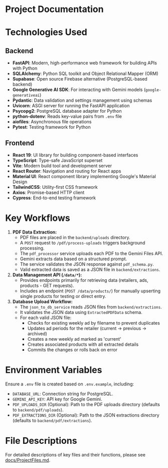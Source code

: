 # Project Documentation

# Technologies Used

## Backend

- **FastAPI**: Modern, high-performance web framework for building APIs with Python
- **SQLAlchemy**: Python SQL toolkit and Object Relational Mapper (ORM)
- **Supabase**: Open source Firebase alternative (PostgreSQL-based backend)
- **Google Generative AI SDK**: For interacting with Gemini models (`google-generativeai`)
- **Pydantic**: Data validation and settings management using schemas
- **Uvicorn**: ASGI server for running the FastAPI application
- **Psycopg2**: PostgreSQL database adapter for Python
- **python-dotenv**: Reads key-value pairs from `.env` file
- **aiofiles**: Asynchronous file operations
- **Pytest**: Testing framework for Python

## Frontend

- **React 19**: UI library for building component-based interfaces
- **TypeScript**: Type-safe JavaScript superset
- **Vite**: Modern build tool and development server
- **React Router**: Navigation and routing for React apps
- **Material UI**: React component library implementing Google's Material Design
- **TailwindCSS**: Utility-first CSS framework
- **Axios**: Promise-based HTTP client
- **Cypress**: End-to-end testing framework

# Key Workflows

1.  **PDF Data Extraction:**
    - PDF files are placed in the `backend/uploads` directory.
    - A `POST` request to `/pdf/process-uploads` triggers background processing.
    - The `pdf_processor` service uploads each PDF to the Gemini Files API.
    - Gemini extracts data based on a structured prompt.
    - The service validates the JSON response against `pdf_schema.py`.
    - Valid extracted data is saved as a JSON file in `backend/extractions`.
2.  **Data Management API (`/data/*`):**
    - Provides endpoints primarily for retrieving data (retailers, ads, products - GET requests).
    - Includes an endpoint (`POST /data/products/`) for manually upserting single products for testing or direct entry.
3.  **Database Upload Workflow:**
    - The `json_to_db_service` reads JSON files from `backend/extractions`.
    - It validates the JSON data using `ExtractedPDFData` schema.
    - For each valid JSON file:
      - Checks for existing weekly ad by filename to prevent duplicates
      - Updates ad periods for the retailer (current -> previous -> archived)
      - Creates a new weekly ad marked as 'current'
      - Creates associated products with all extracted details
      - Commits the changes or rolls back on error

# Environment Variables

Ensure a `.env` file is created based on `.env.example`, including:

- `DATABASE_URL`: Connection string for PostgreSQL.
- `GEMINI_API_KEY`: API key for Google Gemini.
- `PDF_UPLOADS_DIR` (Optional): Path to the PDF uploads directory (defaults to `backend/pdf/uploads`).
- `PDF_EXTRACTIONS_DIR` (Optional): Path to the JSON extractions directory (defaults to `backend/pdf/extractions`).

# File Descriptions

For detailed descriptions of key files and their functions, please see [docs/ProjectFiles.md](./ProjectFiles.md).
